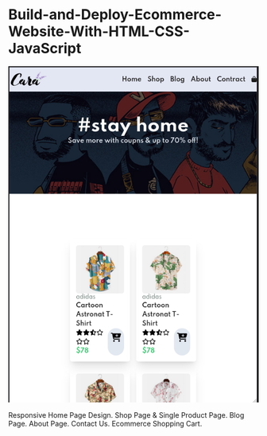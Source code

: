 # Build-and-Deploy-Ecommerce-Website-With-HTML-CSS-JavaScript

<!-- add image -->

![Ecommerce Website](./img/Screenshot_shop.png)

Responsive Home Page Design.
Shop Page & Single Product Page.
Blog Page.
About Page.
Contact Us.
Ecommerce Shopping Cart.
